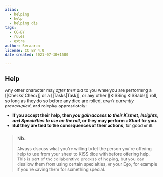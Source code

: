 ```yaml
---
alias:
  - helping
  - help
  - helping die
tags:
  - CC-BY
  - rules
  - extra
author: Seraaron
license: CC BY 4.0
date created: 2021-07-30+1500

---
```


## Help

Any other character may _offer their aid_ to you while you are performing a [[Checks|Check]] or a [[Tasks|Task]], or any other [[KISSing|KISSable]] roll, so long as they do so before any dice are rolled, _aren't currently preoccupied_, and roleplay appropriately:

-   **If you accept their help, then *you gain access to their Kismet, Insights, and Specialties to use on the roll*, or they may perform a *Stunt* for you.**
-   **But they are tied to the consequences of their actions**, for good or ill.

>### Nb.
>Always discuss what you're willing to let the person you're offering help to use from your sheet to KISS dice with before offering help. This is part of the collaborative process of helping, but you can disallow them from using certain specialties, or your Ego,  for example if you're saving them for something special.
